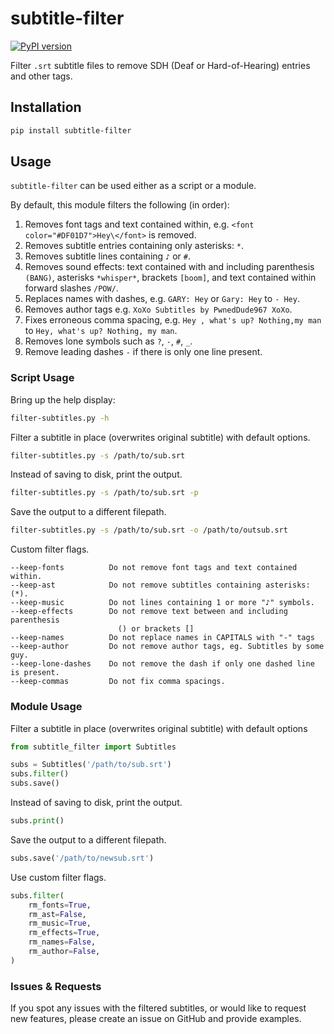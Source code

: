 # subtitle-filter

[![PyPI version](https://badge.fury.io/py/subtitle-filter.svg)](https://badge.fury.io/py/subtitle-filter)

Filter `.srt` subtitle files to remove SDH (Deaf or Hard-of-Hearing) entries and other tags.

## Installation

```bash
pip install subtitle-filter
```

## Usage

`subtitle-filter` can be used either as a script or a module.

By default, this module filters the following (in order):

1. Removes font tags and text contained within, e.g. `<font color="#DF01D7">Hey\</font>` is removed.
2. Removes subtitle entries containing only asterisks: `*`.
3. Removes subtitle lines containing `♪` or `#`.
4. Removes sound effects: text contained with and including parenthesis `(BANG)`, asterisks `*whisper*`, brackets `[boom]`, and text contained within forward slashes `/POW/`.
5. Replaces names with dashes, e.g. `GARY: Hey` or `Gary: Hey` to `- Hey`.
6. Removes author tags e.g. `XoXo Subtitles by PwnedDude967 XoXo`.
7. Fixes erroneous comma spacing, e.g. `Hey , what's up? Nothing,my man` to `Hey, what's up? Nothing, my man`.
8. Removes lone symbols such as `?`, `-`, `#`, `_`.
9. Remove leading dashes `-` if there is only one line present.

### Script Usage

Bring up the help display:

```bash
filter-subtitles.py -h
```

Filter a subtitle in place (overwrites original subtitle) with default options.

```bash
filter-subtitles.py -s /path/to/sub.srt
```

Instead of saving to disk, print the output.

```bash
filter-subtitles.py -s /path/to/sub.srt -p
```

Save the output to a different filepath.

```bash
filter-subtitles.py -s /path/to/sub.srt -o /path/to/outsub.srt
```

Custom filter flags.

```
--keep-fonts          Do not remove font tags and text contained within.
--keep-ast            Do not remove subtitles containing asterisks: (*).
--keep-music          Do not lines containing 1 or more "♪" symbols.
--keep-effects        Do not remove text between and including parenthesis
                        () or brackets []
--keep-names          Do not replace names in CAPITALS with "-" tags
--keep-author         Do not remove author tags, eg. Subtitles by some guy.
--keep-lone-dashes    Do not remove the dash if only one dashed line is present.
--keep-commas         Do not fix comma spacings.
```

### Module Usage

Filter a subtitle in place (overwrites original subtitle) with default options

```python
from subtitle_filter import Subtitles

subs = Subtitles('/path/to/sub.srt')
subs.filter()
subs.save()
```

Instead of saving to disk, print the output.

```python
subs.print()
```

Save the output to a different filepath.

```python
subs.save('/path/to/newsub.srt')
```

Use custom filter flags.

```python
subs.filter(
    rm_fonts=True,
    rm_ast=False,
    rm_music=True,
    rm_effects=True,
    rm_names=False,
    rm_author=False,
)
```

### Issues & Requests

If you spot any issues with the filtered subtitles, or would like to request new features, please create an issue on GitHub and provide examples.
